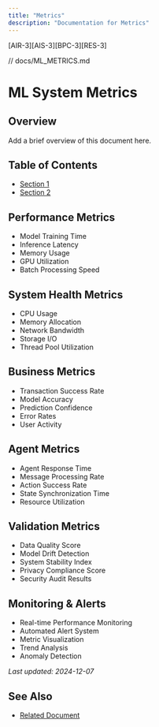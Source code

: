 ```yaml
---
title: "Metrics"
description: "Documentation for Metrics"
---
```


[AIR-3][AIS-3][BPC-3][RES-3]


<!-- markdownlint-disable MD013 line-length -->

// docs/ML_METRICS.md

# ML System Metrics

## Overview

Add a brief overview of this document here.

## Table of Contents

- [Section 1](#section-1)
- [Section 2](#section-2)


## Performance Metrics

- Model Training Time
- Inference Latency
- Memory Usage
- GPU Utilization
- Batch Processing Speed

## System Health Metrics

- CPU Usage
- Memory Allocation
- Network Bandwidth
- Storage I/O
- Thread Pool Utilization

## Business Metrics

- Transaction Success Rate
- Model Accuracy
- Prediction Confidence
- Error Rates
- User Activity

## Agent Metrics

- Agent Response Time
- Message Processing Rate
- Action Success Rate
- State Synchronization Time
- Resource Utilization

## Validation Metrics

- Data Quality Score
- Model Drift Detection
- System Stability Index
- Privacy Compliance Score
- Security Audit Results

## Monitoring & Alerts

- Real-time Performance Monitoring
- Automated Alert System
- Metric Visualization
- Trend Analysis
- Anomaly Detection

*Last updated: 2024-12-07*

## See Also

- [Related Document](#related-document)

